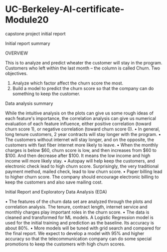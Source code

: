 # UC-Berkeley-AI-certificate-Module20
capstone project initial report

Initial report summary

OVERVIEW

This is to analyze and predict wheater the customer will stay in the program. Customers who left within the last month – the column is called Churn. Two objectives.
1.	Analyze which factor affect the churn score the most.
2.	Build a model to predict the churn score so that the company can do something to keep the customer.

Data analysis summary

While the intuitive analysis on the plots can give us some rough ideas of each feature's importance, the correlation analysis can give us numerical evaluation of each feature influence, either positive correlation (toward churn score 1), or negative correlation (toward churn score 0).
•	In general, long tenure customers, 2 year contracts will stay longer with the program.
•	The customers without internet will stay longer, and on the opposite, the customers with fast fiber internet more likely to leave.
•	When the monthly charges is below $60, churn score is low, and then increases from $60 to $100. And then decrease after $100. It means the low income and high income will more likely stay.
•	Autopay will help keep the customers, and electronic check lead to high churn score. Surprisingly, the very traditional payment method, mailed check, lead to low churn score.
•	Paper billing lead to higher churn score. The company should encourage electronic billing to keep the customers and also save mailing cost.


Initial Report and Exploratory Data Analysis (EDA)

•	The features of the churn data set are analyzed through the plots and correlation analysis. The tenure, contract length, internet service and monthly charges play important roles in the churn score.
•	The data is cleaned and transformed for ML models. A Logistic Regression model is used for the initial training and prediction as the baseline. Its accuracy is about 80%.
•	More models will be tuned with grid search and compared for the final report. We expect to develop a model with 95% and higher accuracy so that the telecommunication company can do some special promotions to keep the customers with high churn scores.


